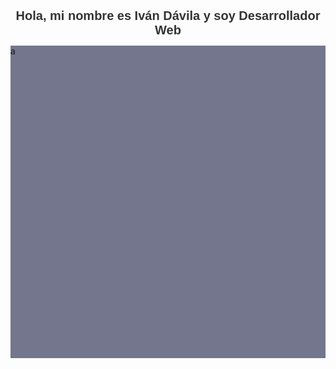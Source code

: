 
   <h1 style="font-family: Arial, sans-serif; font-size: 20px; color: #333; text-align: center;">
        Hola, mi nombre es Iván Dávila y soy Desarrollador Web
    </h1>
   <div style =" width:100%; height: 500px; background-color: #74768d;">a</div>


